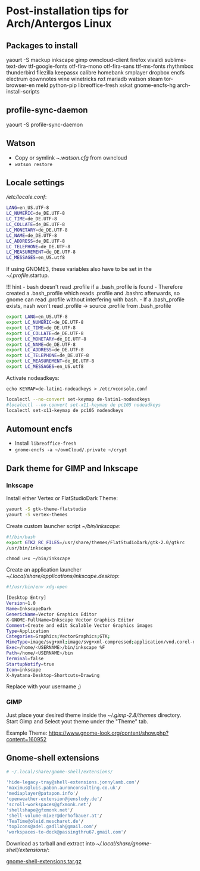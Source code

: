 # Post-installation tips for Arch/Antergos Linux


## Packages to install

yaourt -S mackup inkscape gimp owncloud-client firefox vivaldi sublime-text-dev ttf-google-fonts otf-fira-mono otf-fira-sans ttf-ms-fonts rhythmbox thunderbird filezilla keepassx calibre homebank smplayer dropbox encfs electrum qownnotes wine winetricks nxt mariadb watson steam tor-browser-en meld python-pip libreoffice-fresh xskat gnome-encfs-hg arch-install-scripts


## profile-sync-daemon

yaourt -S profile-sync-daemon


## Watson 

- Copy or symlink _~.watson.cfg_ from owncloud
- `watson restore` 


## Locale settings

_/etc/locale.conf_:

```bash
LANG=en_US.UTF-8
LC_NUMERIC=de_DE.UTF-8
LC_TIME=de_DE.UTF-8
LC_COLLATE=de_DE.UTF-8
LC_MONETARY=de_DE.UTF-8
LC_NAME=de_DE.UTF-8
LC_ADDRESS=de_DE.UTF-8
LC_TELEPHONE=de_DE.UTF-8
LC_MEASUREMENT=de_DE.UTF-8
LC_MESSAGES=en_US.utf8
```

If using GNOME3, these variables also have to be set in the _~/.profile_.startup.

!!! hint
    - bash doesn't read .profile if a .bash_profile is found
    - Therefore created a .bash_profile which reads .profile and .bashrc afterwards, so gnome can read .profile without interfering with bash.
    - If a .bash_profile exists, nash won't read .profile -> source .profile from .bash_profile

```bash
export LANG=en_US.UTF-8
export LC_NUMERIC=de_DE.UTF-8
export LC_TIME=de_DE.UTF-8
export LC_COLLATE=de_DE.UTF-8
export LC_MONETARY=de_DE.UTF-8
export LC_NAME=de_DE.UTF-8
export LC_ADDRESS=de_DE.UTF-8
export LC_TELEPHONE=de_DE.UTF-8
export LC_MEASUREMENT=de_DE.UTF-8
export LC_MESSAGES=en_US.utf8
```



Activate nodeadkeys:

`echo KEYMAP=de-latin1-nodeadkeys > /etc/vconsole.conf`

```bash
localectl --no-convert set-keymap de-latin1-nodeadkeys
#localectl --no-convert set-x11-keymap de pc105 nodeadkeys
localectl set-x11-keymap de pc105 nodeadkeys
```


## Automount encfs

- Install `libreoffice-fresh`
- `gnome-encfs -a ~/ownCloud/.private ~/crypt`


## Dark theme for GIMP and Inkscape

### Inkscape

Install either Vertex or FlatStudioDark Theme:

```sh
yaourt -S gtk-theme-flatstudio
yaourt -S vertex-themes
```

Create custom launcher script _~/bin/inkscape_:

```bash
#!/bin/bash
export GTK2_RC_FILES=/usr/share/themes/FlatStudioDark/gtk-2.0/gtkrc 
/usr/bin/inkscape
```


`chmod u+x ~/bin/inkscape`

Create an application launcher _~/.local/share/applications/inkscape.desktop_:

```bash
#!/usr/bin/env xdg-open

[Desktop Entry]
Version=1.0
Name=InkscapeDark
GenericName=Vector Graphics Editor
X-GNOME-FullName=Inkscape Vector Graphics Editor
Comment=Create and edit Scalable Vector Graphics images
Type=Application
Categories=Graphics;VectorGraphics;GTK;
MimeType=image/svg+xml;image/svg+xml-compressed;application/vnd.corel-draw;application/pdf;application/postscript;image/x-eps;application/illustrator;
Exec=/home/<USERNAME>/bin/inkscape %F 
Path=/home/<USERNAME>/bin
Terminal=false
StartupNotify=true
Icon=inkscape
X-Ayatana-Desktop-Shortcuts=Drawing
```

Replace <USERNAME> with your username ;)

### GIMP

Just place your desired theme inside the _~/.gimp-2.8/themes_ directory. Start Gimp and Select yout theme under the "Theme" tab.

Example Theme: https://www.gnome-look.org/content/show.php?content=160952

## Gnome-shell extensions

```bash
# ~/.local/share/gnome-shell/extensions/

'hide-legacy-tray@shell-extensions.jonnylamb.com'/
'maximus@luis.pabon.auronconsulting.co.uk'/
'mediaplayer@patapon.info'/
'openweather-extension@jenslody.de'/
'scroll-workspaces@gfxmonk.net'/
'shellshape@gfxmonk.net'/
'shell-volume-mixer@derhofbauer.at'/
'TeaTime@oleid.mescharet.de'/
'topIcons@adel.gadllah@gmail.com'/
'workspaces-to-dock@passingthru67.gmail.com'/
```

Download as tarball and extract into _~/.local/share/gnome-shell/extensions/_:

[gnome-shell-extensions.tar.gz](gnome-shell-extensions.tar.gz)

